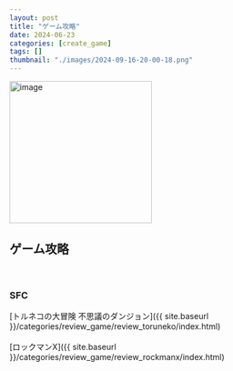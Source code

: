 ```yaml
---
layout: post
title: "ゲーム攻略"
date: 2024-06-23
categories: [create_game]
tags: []
thumbnail: "./images/2024-09-16-20-00-18.png"
---
```


<img src="{{ './images/2024-09-16-20-00-18.png' }}" alt="image" width="250" class="center-image"/>
  
## ゲーム攻略

<br>



### SFC

[トルネコの大冒険 不思議のダンジョン]({{ site.baseurl }}/categories/review_game/review_toruneko/index.html)  
<br>
[ロックマンX]({{ site.baseurl }}/categories/review_game/review_rockmanx/index.html)  
<br>





<br>

